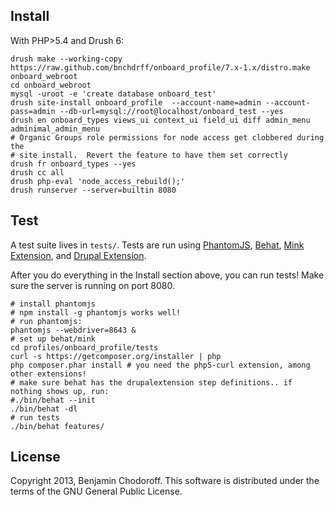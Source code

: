 

Install
-------

With PHP>5.4 and Drush 6:

```
drush make --working-copy https://raw.github.com/bnchdrff/onboard_profile/7.x-1.x/distro.make onboard_webroot
cd onboard_webroot
mysql -uroot -e 'create database onboard_test'
drush site-install onboard_profile  --account-name=admin --account-pass=admin --db-url=mysql://root@localhost/onboard_test --yes
drush en onboard_types views_ui context_ui field_ui diff admin_menu adminimal_admin_menu
# Organic Groups role permissions for node access get clobbered during the 
# site install.  Revert the feature to have them set correctly
drush fr onboard_types --yes
drush cc all
drush php-eval 'node_access_rebuild();'
drush runserver --server=builtin 8080
```

Test
----

A test suite lives in `tests/`. Tests are run using [PhantomJS](http://phantomjs.org/), [Behat](http://behat.org), [Mink Extension](http://extensions.behat.org/mink/), and [Drupal Extension](https://github.com/jhedstrom/drupalextension).

After you do everything in the Install section above, you can run tests! Make sure the server is running on port 8080.

```
# install phantomjs
# npm install -g phantomjs works well!
# run phantomjs:
phantomjs --webdriver=8643 &
# set up behat/mink
cd profiles/onboard_profile/tests
curl -s https://getcomposer.org/installer | php
php composer.phar install # you need the php5-curl extension, among other extensions!
# make sure behat has the drupalextension step definitions.. if nothing shows up, run:
#./bin/behat --init
./bin/behat -dl
# run tests
./bin/behat features/
```

License
-------

Copyright 2013, Benjamin Chodoroff. This software is distributed under the terms of the GNU General Public License.

